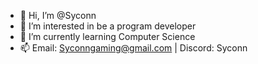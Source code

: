 - 👋 Hi, I’m @Syconn
- 👀 I’m interested in be a program developer
- 🌱 I’m currently learning Computer Science
- 📫 Email: Syconngaming@gmail.com | Discord: Syconn

<!---
Syconn/Syconn is a ✨ special ✨ repository because its `README.md` (this file) appears on your GitHub profile.
You can click the Preview link to take a look at your changes.
--->
